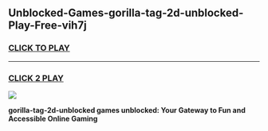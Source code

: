 
## Unblocked-Games-gorilla-tag-2d-unblocked-Play-Free-vih7j
<h3>
<a href="https://premium76.site?title=gorilla-tag-2d-unblocked&ref=20M">CLICK TO PLAY</a></h3>
<hr>

<h3>
<a href="https://premium76.site?title=gorilla-tag-2d-unblocked&ref=20M">CLICK 2 PLAY</a>
  
</h3>

<a href="https://premium76.site?title=gorilla-tag-2d-unblocked&ref=19M"><img src="https://clearcache.store/games.png"></a>


**gorilla-tag-2d-unblocked games unblocked: Your Gateway to Fun and Accessible Online Gaming**
